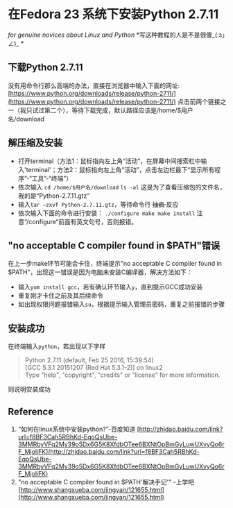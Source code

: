 # 在Fedora 23 系统下安装Python 2.7.11
*for genuine novices about Linux and Python*
*写这种教程的人是不是很傻_(:з」∠)_ *
## 下载Python 2.7.11
没有用命令行那么高端的办法，直接在浏览器中输入下面的网址:
[https://www.python.org/downloads/release/python-2711/](https://www.python.org/downloads/release/python-2711/)
点击前两个链接之一（我只试过第二个），等待下载完成，默认路径应该是/home/$用户名/download
## 解压缩及安装
- 打开terminal（方法1：鼠标指向左上角“活动”，在屏幕中间搜索栏中输入'terminal'；方法2：鼠标指向左上角“活动”，点击左边栏最下“显示所有程序”-“工具”-“终端”）
- 依次输入
`cd /home/$用户名/download`
`ls -al`
这是为了查看压缩包的文件名，我的是“Python-2.7.11.gtz”
- 输入`tar –zxvf Python-2.7.11.gtz`，等待命令行 <del> 抽疯 </del> 反应
- 依次输入下面的命令进行安装：
`./configure
make
make install`
注意“/configure“前面有英文句号，否则报错。
## "no acceptable C compiler found in $PATH"错误
在上一步make环节可能会卡住，终端提示"no acceptable C compiler found in $PATH"，出现这一错误是因为电脑未安装C编译器，解决方法如下：

- 输入`yum install gcc`，若有确认环节输入`y`，直到提示GCC成功安装
- 重复刚才卡住之前及其后续命令
- 如出现权限问题报错输入`su`，根据提示输入管理员密码，重复之前报错的步骤

## 安装成功
在终端输入`python`，若出现以下字样
>Python 2.7.11 (default, Feb 25 2016, 15:39:54) <br>
[GCC 5.3.1 20151207 (Red Hat 5.3.1-2)] on linux2 <br>
Type "help", "copyright", "credits" or "license" for more information.

则说明安装成功






## Reference
1. “如何在linux系统中安装python?”-百度知道 
	[http://zhidao.baidu.com/link?url=f8BF3Cah5RBhKd-EqoQsUbe-3MMRbyVFq2My39o5Dx6G5K8XfdbOTee6BXNtOpBmGyLuwUXvyQo6rF_MjoliFK](http://zhidao.baidu.com/link?url=f8BF3Cah5RBhKd-EqoQsUbe-3MMRbyVFq2My39o5Dx6G5K8XfdbOTee6BXNtOpBmGyLuwUXvyQo6rF_MjoliFK)
2. "no acceptable C compiler found in $PATH'解决手记'" -上学吧 
  [http://www.shangxueba.com/jingyan/121655.html](http://www.shangxueba.com/jingyan/121655.html)
